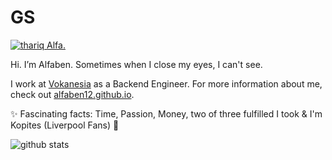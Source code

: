 # GS
[![thariq Alfa.](https://i.postimg.cc/MH6NMpTJ/Untitled-design-3.png)](https://vokanesia.id/)

Hi. I’m Alfaben. Sometimes when I close my eyes, I can't see.

I work at [Vokanesia](https://vokanesia.id/) as a Backend Engineer. For more information about me, check out [alfaben12.github.io](https://alfaben12.github.io/).

✨ Fascinating facts: Time, Passion, Money, two of three fulfilled I took & I'm Kopites (Liverpool Fans) 🔴

![github stats](https://github-readme-stats.vercel.app/api?username=Forkisme&show_icons=true)
